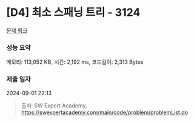 # [D4] 최소 스패닝 트리 - 3124 

[문제 링크](https://swexpertacademy.com/main/code/problem/problemDetail.do?contestProbId=AV_mSnmKUckDFAWb) 

### 성능 요약

메모리: 113,052 KB, 시간: 2,192 ms, 코드길이: 2,313 Bytes

### 제출 일자

2024-09-01 22:13



> 출처: SW Expert Academy, https://swexpertacademy.com/main/code/problem/problemList.do